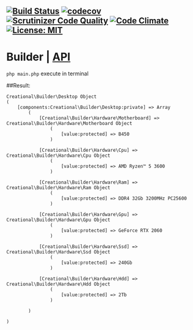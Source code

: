 [![Build Status](https://travis-ci.org/Jagepard/PhpDesignPatterns-Builder.svg?branch=master)](https://travis-ci.org/Jagepard/PhpDesignPatterns-Builder)
[![codecov](https://codecov.io/gh/Jagepard/PhpDesignPatterns-Builder/branch/master/graph/badge.svg)](https://codecov.io/gh/Jagepard/PhpDesignPatterns-Builder)
[![Scrutinizer Code Quality](https://scrutinizer-ci.com/g/Jagepard/PhpDesignPatterns-Builder/badges/quality-score.png?b=master)](https://scrutinizer-ci.com/g/Jagepard/PhpDesignPatterns-Builder/?branch=master)
[![Code Climate](https://codeclimate.com/github/Jagepard/PhpDesignPatterns-Builder/badges/gpa.svg)](https://codeclimate.com/github/Jagepard/PhpDesignPatterns-Builder)
[![License: MIT](https://img.shields.io/badge/license-MIT-498e7f.svg)](https://mit-license.org/)
-----

# Builder | [API](https://github.com/Jagepard/PhpDesignPatterns-Builder/blob/master/docs.md "Documentation API")
```php main.php``` execute in terminal

##Result:
```
Creational\Builder\Desktop Object
(
    [components:Creational\Builder\Desktop:private] => Array
        (
            [Creational\Builder\Hardware\Motherboard] => Creational\Builder\Hardware\Motherboard Object
                (
                    [value:protected] => B450
                )

            [Creational\Builder\Hardware\Cpu] => Creational\Builder\Hardware\Cpu Object
                (
                    [value:protected] => AMD Ryzen™ 5 3600
                )

            [Creational\Builder\Hardware\Ram] => Creational\Builder\Hardware\Ram Object
                (
                    [value:protected] => DDR4 32Gb 3200MHz PC25600
                )

            [Creational\Builder\Hardware\Gpu] => Creational\Builder\Hardware\Gpu Object
                (
                    [value:protected] => GeForce RTX 2060
                )

            [Creational\Builder\Hardware\Ssd] => Creational\Builder\Hardware\Ssd Object
                (
                    [value:protected] => 240Gb
                )

            [Creational\Builder\Hardware\Hdd] => Creational\Builder\Hardware\Hdd Object
                (
                    [value:protected] => 2Tb
                )

        )

)
```